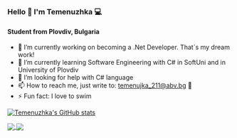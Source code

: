 ### Hello 👋 I'm Temenuzhka 💻

   #### Student from Plovdiv, Bulgaria


- 🔭 I’m currently working on becoming a .Net Developer. That`s my dream work!
- 🌱 I’m currently learning Software Engineering with C# in SoftUni and in University of Plovdiv
- 🤔 I’m looking for help with C# language
- 📫 How to reach me, just write to: temenujka_211@abv.bg 📩
- ⚡ Fun fact: I love to swim

[![Temenuzhka's GitHub stats](https://github-readme-stats.vercel.app/api?username=TemenuzhkaG&theme=tokyonight)](https://github.com/TemenuzhkaG/github-readme-stats)

<a href="https://github.com/TemenuzhkaG/github-readme-stats">
  <img align="center" src="https://github-readme-stats.vercel.app/api/pin/?username=TemenuzhkaG&repo=github-readme-stats" />
</a>
<a href="https://github.com/TemenuzhkaG/convoychat">
  <img align="center" src="https://github-readme-stats.vercel.app/api/pin/?username=TemenuzhkaG&repo=convoychat" />
</a>




